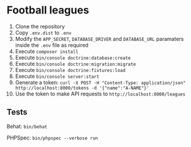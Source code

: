 # Football leagues

1. Clone the repository
2. Copy `.env.dist` to `.env`
3. Modify the `APP_SECRET`, `DATABASE_DRIVER` and `DATABASE_URL` paramaters inside the `.env` file as required
4. Execute `composer install`
5. Execute `bin/console doctrine:database:create`
6. Execute `bin/console doctrine:migration:migrate`
7. Execute `bin/console doctrine:fixtures:load`
8. Execute `bin/console server:start`
9. Generate a token: `curl -X POST -H "Content-Type: application/json" http://localhost:8000/tokens -d '{"name":"A-NAME"}'`
10. Use the token to make API requests to `http://localhost:8000/leagues`

## Tests

Behat: `bin/behat`

PHPSpec: `bin/phpspec --verbose run`